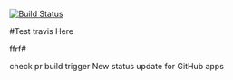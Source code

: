 [![Build Status](https://travis-ci.com/vismid86/ManUProject.svg?branch=travis-ci)](https://travis-ci.com/vismid86/ManUProject)<br /> 

#Test travis Here


ffrf#

check pr build trigger
 New status update for GitHub apps
